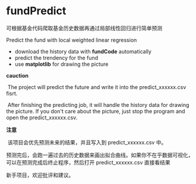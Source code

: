 # fundPredict
可根据基金代码爬取基金历史数据再通过局部线性回归进行简单预测

Predict the fund with local weighted linear regression

* download the history data with **fundCode** automatically
* predict the trendency for the fund
* use **matplotlib** for drawing the picture 



**cauction**

​	The project will predict the future and write it into the predict_xxxxxx.csv fisrt.

​	After finishing the predicting job, it will handle the history data for drawing the picture. If you don't care about the picture, just stop the program and open the predict_xxxxxx.csv.



**注意**

​	该项目会优先预测未来的结果，并且写入到 predict_xxxxxx.csv 中。

​	预测完后，会跑一遍过去的历史数据来画出拟合曲线。如果你不在乎数据可视化，可以在预测完成后终止程序，然后打开 predict_xxxxxx.csv 直接看结果



新手项目，欢迎批评和建议。